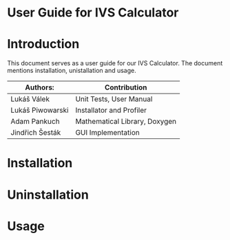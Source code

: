 # User Guide for IVS Calculator

# Introduction

This document serves as a user guide for our IVS Calculator. The document mentions installation, unistallation and  usage.

|   Authors:     |Contribution
|----------------|-------------------------------
|Lukáš Válek     | Unit Tests, User Manual
|Lukáš Piwowarski| Installator and Profiler
|Adam Pankuch    | Mathematical Library, Doxygen    
|Jindřich Šesták | GUI Implementation    


# Installation


# Uninstallation



# Usage


